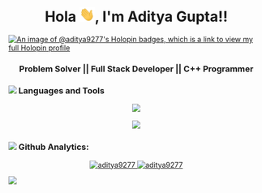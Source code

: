 <h1 align="center">Hola <img src="https://raw.githubusercontent.com/ABSphreak/ABSphreak/master/gifs/Hi.gif" width="30">, I'm Aditya Gupta!!</h1>

[![An image of @aditya9277's Holopin badges, which is a link to view my full Holopin profile](https://holopin.me/aditya9277)](https://holopin.io/@aditya9277)
<h3 align="center">Problem Solver || Full Stack Developer || C++ Programmer </h3>


<h3 align="left"><img src="https://media.giphy.com/media/WUlplcMpOCEmTGBtBW/giphy.gif" width="50"> Languages and Tools</h3>

<p align="center">
    <img src="https://skillicons.dev/icons?i=cpp,html,css,js,bootstrap,react,redux,nextjs,express,typescript,nodejs" />
  </a>
</p>
<p align="center">
    <img src="https://skillicons.dev/icons?i=github,mongodb,tailwind,postman,vercel,appwrite,git,powershell" />
  </a>
</p>

<h3><img src="https://media.giphy.com/media/iY8CRBdQXODJSCERIr/giphy.gif" width="30">&nbsp;Github Analytics: </h3>
<p align="center">
<a href="https://github.com/aditya9277">
  <img height="180em"  src="https://github-readme-streak-stats.herokuapp.com/?user=aditya9277&theme=transparent&hide_border=false&include_all_commits=true&count_private=true" alt="aditya9277" />
  <img height="180em" src="https://github-readme-stats.vercel.app/api/top-langs/?username=aditya9277&layout=donut&theme=transparent&count_private=true" alt="aditya9277" />
</a>
</p>

[![](https://visitcount.itsvg.in/api?id=aditya9277&icon=4&color=6)](https://visitcount.itsvg.in)

